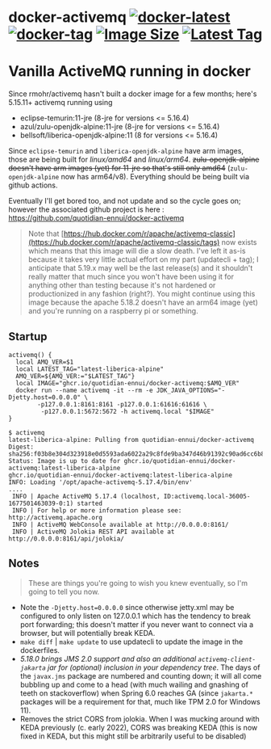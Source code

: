 # docker-activemq [![docker-latest](https://github.com/quotidian-ennui/docker-activemq/actions/workflows/docker-latest.yml/badge.svg)](https://github.com/quotidian-ennui/docker-activemq/actions/workflows/docker-latest.yml) [![docker-tag](https://github.com/quotidian-ennui/docker-activemq/actions/workflows/docker-tag.yml/badge.svg)](https://github.com/quotidian-ennui/docker-activemq/actions/workflows/docker-tag.yml) [![Image Size](https://img.shields.io/docker/image-size/lewinc/activemq)](https://hub.docker.com/r/lewinc/activemq/) [![Latest Tag](https://img.shields.io/docker/v/lewinc/activemq?sort=semver)](https://hub.docker.com/r/lewinc/activemq/)


# Vanilla ActiveMQ running in docker

Since rmohr/activemq hasn't built a docker image for a few months; here's 5.15.11+ activemq running using
- eclipse-temurin:11-jre (8-jre for versions <= 5.16.4)
- azul/zulu-openjdk-alpine:11-jre (8-jre for versions <= 5.16.4)
- bellsoft/liberica-openjdk-alpine:11 (8 for versions <= 5.16.4)

 Since `eclipse-temurin` and `liberica-openjdk-alpine` have arm images, those are being built for _linux/amd64_ and _linux/arm64_. ~~zulu-openjdk-alpine doesn't have arm images (yet) for 11-jre so that's still only amd64~~ (`zulu-openjdk-alpine` now has arm64/v8). Everything should be being built via github actions.

Eventually I'll get bored too, and not update and so the cycle goes on; however the associated github project is here : https://github.com/quotidian-ennui/docker-activemq

> Note that [https://hub.docker.com/r/apache/activemq-classic](https://hub.docker.com/r/apache/activemq-classic/tags) now exists which means that this image will die a slow death.
> I've left it as-is because it takes very little actual effort on my part (updatecli + tag); I anticipate that 5.19.x may well be the last release(s) and it shouldn't really matter that much since you won't have been using it for anything other than testing because it's not hardened or productionized in any fashion (right?).
> You might continue using this image because the apache 5.18.2 doesn't have an arm64 image (yet) and you're running on a raspberry pi or something.

## Startup

```
activemq() {
  local AMQ_VER=$1
  local LATEST_TAG="latest-liberica-alpine"
  AMQ_VER=${AMQ_VER:="$LATEST_TAG"}
  local IMAGE="ghcr.io/quotidian-ennui/docker-activemq:$AMQ_VER"
  docker run --name activemq -it --rm -e JDK_JAVA_OPTIONS="-Djetty.host=0.0.0.0" \
        -p127.0.0.1:8161:8161 -p127.0.0.1:61616:61616 \
         -p127.0.0.1:5672:5672 -h activemq.local "$IMAGE"
}

$ activemq
latest-liberica-alpine: Pulling from quotidian-ennui/docker-activemq
Digest: sha256:f03b8e304d323918e0d5593ada6022a29c8fde9ba347d46b91392c90ad6cc6b8
Status: Image is up to date for ghcr.io/quotidian-ennui/docker-activemq:latest-liberica-alpine
ghcr.io/quotidian-ennui/docker-activemq:latest-liberica-alpine
INFO: Loading '/opt/apache-activemq-5.17.4/bin/env'
....
 INFO | Apache ActiveMQ 5.17.4 (localhost, ID:activemq.local-36005-1677501463039-0:1) started
 INFO | For help or more information please see: http://activemq.apache.org
 INFO | ActiveMQ WebConsole available at http://0.0.0.0:8161/
 INFO | ActiveMQ Jolokia REST API available at http://0.0.0.0:8161/api/jolokia/
```


## Notes

> These are things you're going to wish you knew eventually, so I'm going to tell you now.

- Note the `-Djetty.host=0.0.0.0` since otherwise jetty.xml may be configured to only listen on 127.0.0.1 which has the tendency to break port forwarding; this doesn't matter if you never want to connect via a browser, but will potentially break KEDA.
- `make diff` | `make update` to use updatecli to update the image in the dockerfiles.
- _5.18.0 brings JMS 2.0 support and also an additional `activemq-client-jakarta` jar for (optional) inclusion in your dependency tree_. The days of the `javax.jms` package are numbered and counting down; it will all come bubbling up and come to a head (with much wailing and gnashing of teeth on stackoverflow) when Spring 6.0 reaches GA (since `jakarta.*` packages will be a requirement for that, much like TPM 2.0 for Windows 11).
- Removes the strict CORS from jolokia. When I was mucking around with KEDA previously (c. early 2022), CORS was breaking KEDA (this is now fixed in KEDA, but this might still be arbitrarily useful to be disabled)
